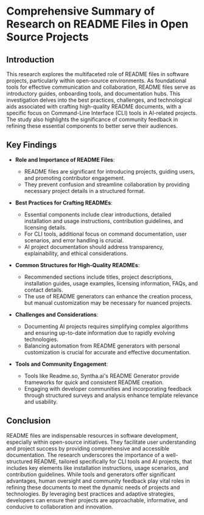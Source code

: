 # Comprehensive Summary of Research on README Files in Open Source Projects

## Introduction

This research explores the multifaceted role of README files in software projects, particularly within open-source environments. As foundational tools for effective communication and collaboration, README files serve as introductory guides, onboarding tools, and documentation hubs. This investigation delves into the best practices, challenges, and technological aids associated with crafting high-quality README documents, with a specific focus on Command-Line Interface (CLI) tools in AI-related projects. The study also highlights the significance of community feedback in refining these essential components to better serve their audiences.

## Key Findings

- **Role and Importance of README Files**:
  - README files are significant for introducing projects, guiding users, and promoting contributor engagement.
  - They prevent confusion and streamline collaboration by providing necessary project details in a structured format.
  
- **Best Practices for Crafting READMEs**:
  - Essential components include clear introductions, detailed installation and usage instructions, contribution guidelines, and licensing details.
  - For CLI tools, additional focus on command documentation, user scenarios, and error handling is crucial.
  - AI project documentation should address transparency, explainability, and ethical considerations.

- **Common Structures for High-Quality READMEs**:
  - Recommended sections include titles, project descriptions, installation guides, usage examples, licensing information, FAQs, and contact details.
  - The use of README generators can enhance the creation process, but manual customization may be necessary for nuanced projects.

- **Challenges and Considerations**:
  - Documenting AI projects requires simplifying complex algorithms and ensuring up-to-date information due to rapidly evolving technologies.
  - Balancing automation from README generators with personal customization is crucial for accurate and effective documentation.

- **Tools and Community Engagement**:
  - Tools like Readme.so, Syntha.ai's README Generator provide frameworks for quick and consistent README creation.
  - Engaging with developer communities and incorporating feedback through structured surveys and analysis enhance template relevance and usability.

## Conclusion

README files are indispensable resources in software development, especially within open-source initiatives. They facilitate user understanding and project success by providing comprehensive and accessible documentation. The research underscores the importance of a well-structured README, tailored specifically for CLI tools and AI projects, that includes key elements like installation instructions, usage scenarios, and contribution guidelines. While tools and generators offer significant advantages, human oversight and community feedback play vital roles in refining these documents to meet the dynamic needs of projects and technologies. By leveraging best practices and adaptive strategies, developers can ensure their projects are approachable, informative, and conducive to collaboration and innovation.